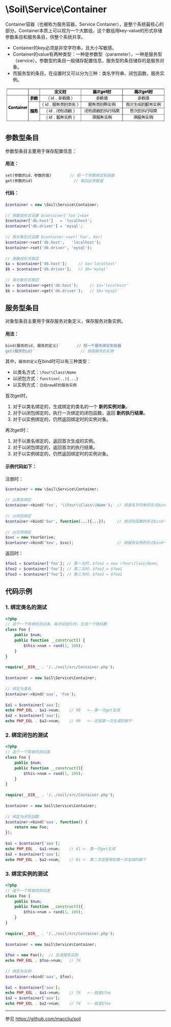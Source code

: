 # \Soil\Service\Container

Container容器（也被称为服务容器，Service Container），是整个系统最核心的部分。Container本质上可以视为一个大数组，这个数组用key-value的形式存储参数条目和服务条目，供整个系统共享。

* Container的key必须是非空字符串，且大小写敏感。
* Container的value有两种类型：一种是参数型（parameter），一种是服务型（service）。参数型的条目一般储存配置信息，服务型的条目储存的是服务对象。
* 而服务型的条目，在设置时又可以分为三种：类名字符串、闭包函数、服务实例。

![Container一览](container1.png)


## 参数型条目

参数型条目主要用于保存配置信息：

#### 用法：

```php
set(参数的id，参数的值)        // 把一个参数绑定到容器
get(参数的id)                  // 取回此参数值
```

#### 代码：

```php
$container = new \Soil\Service\Container;

// 用数组形式设置 $container['foo']=bar
$container['db.host']   = 'localhost';
$container['db.driver'] = 'mysql';

// 用对象形式设置 $container->set('foo', bar)
$container->set('db.host',   'localhost');
$container->set('db.driver', 'mysql');

// 用数组形式取回
$a = $container['db.host'];     // $a='localhost'
$b = $container['db.driver'];   // $b='mysql'

// 用对象形式取回
$a = $container->get('db.host');     // $a='localhost'
$b = $container->get('db.driver');   // $b='mysql'
```

## 服务型条目

对象型条目主要用于保存服务对象定义，保存服务对象实例。

#### 用法：

```php
bind(服务的id, 服务的定义)`       // 把一个服务绑定到容器
get(服务的id)`                    // 获取服务的实例
```

其中，`服务的定义`在bind时可以有三种类型：

* 以类名方式：`\Your\Class\Name`
* 以闭包方式：`function(..){...}`
* 以实例方式：`已经new好的服务实例`

首次get时，

1. 对于以类名绑定的，生成绑定的类名的一个 **新的实例对象**。
2. 对于以闭包绑定的，执行一次绑定的闭包函数，返回 **新的执行结果**。
3. 对于以实例绑定的，仍然返回绑定时的实例对象。

再次get时：

1. 对于以类名绑定的，返回首次生成的实例。
2. 对于以闭包绑定的，返回首次的执行结果。
3. 对于以实例绑定的，仍然返回绑定时的实例对象。


#### 示例代码如下：

注册时：

```php
$container = new \Soil\Service\Container;

// 以类名绑定
$container->bind('foo', '\\Your\\Class\\Name');  // 用类名字符串的形式bind一个服务到容器

// 以闭包绑定
$container->bind('bar', function(...){...});     // 用闭包函数的形式bind一个服务到容器

// 以实例绑定
$svc = new YourSerive;
$container->bind('kow', $svc);                   // 用服务实例的形式bind一个服务到容器
```

返回时：

```php
$foo1 = $container['foo']; // 第一次时，$foo1 = new \Your\Class\Name;
$foo2 = $container['foo']; // 第二次时，$foo2 = $foo1
$foo3 = $container['foo']; // 第三次时，$foo3 = $foo1
```

## 代码示例

### 1. 绑定类名的测试

```php
<?php
// 这个一个简单的测试类，每次初始化时，生成一个随机数
class Foo {
    public $num;
    public function __construct() {
        $this->num = rand(1, 100);
    }
}

require(__DIR__ . '/../soil/src/Container.php');

$container = new Soil\Service\Container;

// 绑定为类名
$container->bind('aaa', 'Foo');

$a1 = $container['aaa'];
echo PHP_EOL . $a1->num;    // 90   <--第一次get生成
$a2 = $container['aaa'];
echo PHP_EOL . $a2->num;    // 90   <--还是第一次生成的那个
```

### 2. 绑定闭包的测试

```php
<?php
// 这个一个简单的测试类
class Foo {
    public $num;
    public function __construct(){
        $this->num = rand(1, 100);
    }
}

require(__DIR__ . '/../soil/src/Container.php');

$container = new Soil\Service\Container;

// 绑定为闭包函数
$container->bind('aaa', function() {
    return new Foo;
});

$a1 = $container['aaa'];
echo PHP_EOL . $a1->num;    // 61 <- 第一次get生成
$a2 = $container['aaa'];
echo PHP_EOL . $a2->num;    // 61 <- 第二次还是得到第一次生成的那个
```

### 3. 绑定实例的测试

```php
<?php
// 这个一个简单的测试类
class Foo {
    public $num;
    public function __construct(){
        $this->num = rand(1, 100);
    }
}

require(__DIR__ . '/../soil/src/Container.php');

$container = new Soil\Service\Container;

$foo = new Foo();  // 生成服务实例
echo PHP_EOL . $foo->num;   // 74

// 绑定为实例
$container->bind('aaa', $foo);

$a1 = $container['aaa'];
echo PHP_EOL . $a1->num;    // 74   <--就是$foo
$a2 = $container['aaa'];
echo PHP_EOL . $a2->num;    // 74   <--就是$foo
```


--------
参见 <https://github.com/maccliu/soil>